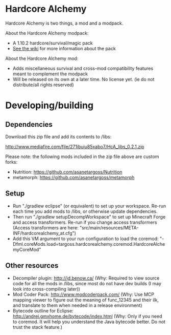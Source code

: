 # Hardcore Alchemy
Hardcore Alchemy is two things, a mod and a modpack.

About the Hardcore Alchemy modpack:
* A 1.10.2 hardcore/survival/magic pack
* [See the wiki](https://github.com/asanetargoss/HardcoreAlchemy/wiki) for more information about the pack

About the Hardcore Alchemy mod:
* Adds miscellaneous survival and cross-mod compatibility features meant to complement the modpack
* Will be released on its own at a later time. No license yet. (ie do not distribute/all rights reserved)

# Developing/building

## Dependencies
Download this zip file and add its contents to /libs:

http://www.mediafire.com/file/271ibuiu85xabo7/HcA_libs_0.2.1.zip

Please note: the following mods included in the zip file above are custom forks:
* Nutrition: https://github.com/asanetargoss/Nutrition
* metamorph: https://github.com/asanetargoss/metamorph

## Setup
* Run "./gradlew eclipse" (or equivalent) to set up your workspace. Re-run each time you add mods to /libs, or otherwise update dependencies.
* Then run "./gradlew setupDecompWorkspace" to set up Minecraft Forge and access transformers. Re-run if you change access transformers (Access transformers are here: "src/main/resources/META-INF/hardcorealchemy_at.cfg")
* Add this VM argument to your run configuration to load the coremod: "-Dfml.coreMods.load=targoss.hardcorealchemy.coremod.HardcoreAlchemyCoreMod"

## Other resources
* Decompiler plugin: http://jd.benow.ca/ (Why: Required to view source code for all the mods in /libs, since most do not have dev builds (I may look into cross-compiling later))
* Mod Coder Pack: http://www.modcoderpack.com/ (Why: Use MCP mapping viewer to figure out the meaning of func_12345 and their ilk, and translate to them when needed in a release environment)
* Bytecode outline for Eclipse: http://andrei.gmxhome.de/bytecode/index.html (Why: Only if you need to coremod. It will help you understand the Java bytecode better. Do not trust the stack feature.)